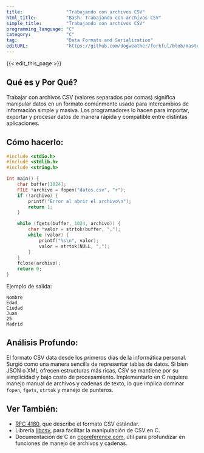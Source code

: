 ```yaml
---
title:                "Trabajando con archivos CSV"
html_title:           "Bash: Trabajando con archivos CSV"
simple_title:         "Trabajando con archivos CSV"
programming_language: "C"
category:             "C"
tag:                  "Data Formats and Serialization"
editURL:              "https://github.com/dogweather/forkful/blob/master/content/es/c/working-with-csv.md"
---
```


{{< edit_this_page >}}

## Qué es y Por Qué?

Trabajar con archivos CSV (valores separados por comas) significa manipular datos en un formato comúnmente usado para intercambios de información simple y masiva. Los programadores lo hacen para importar, exportar y procesar datos de manera rápida y compatible entre distintas aplicaciones.

## Cómo hacerlo:

```C
#include <stdio.h>
#include <stdlib.h>
#include <string.h>

int main() {
    char buffer[1024];
    FILE *archivo = fopen("datos.csv", "r");
    if (!archivo) {
        printf("Error al abrir el archivo\n");
        return 1;
    }

    while (fgets(buffer, 1024, archivo)) {
        char *valor = strtok(buffer, ",");
        while (valor) {
            printf("%s\n", valor);
            valor = strtok(NULL, ",");
        }
    }
    fclose(archivo);
    return 0;
}
```

Ejemplo de salida:

```
Nombre
Edad
Ciudad
Juan
25
Madrid
```

## Análisis Profundo:

El formato CSV data desde los primeros días de la informática personal. Surgió como una manera sencilla de representar tablas de datos. Si bien JSON o XML ofrecen estructuras más ricas, CSV se mantiene por su simplicidad y bajo costo de procesamiento. Implementarlo en C requiere manejo manual de archivos y cadenas de texto, lo que implica dominar `fopen`, `fgets`, `strtok` y manejo de punteros.

## Ver También:

- [RFC 4180](https://tools.ietf.org/html/rfc4180), que describe el formato CSV estándar.
- Librería [libcsv](http://sourceforge.net/projects/libcsv/), para facilitar la manipulación de CSV en C.
- Documentación de C en [cppreference.com](https://en.cppreference.com/w/c), útil para profundizar en funciones de manejo de archivos y cadenas.
